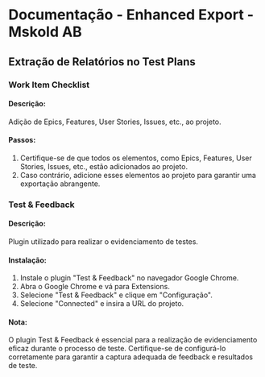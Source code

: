 # Documentação - Enhanced Export - Mskold AB

## Extração de Relatórios no Test Plans

### Work Item Checklist

#### Descrição:
Adição de Epics, Features, User Stories, Issues, etc., ao projeto.

#### Passos:
1. Certifique-se de que todos os elementos, como Epics, Features, User Stories, Issues, etc., estão adicionados ao projeto.
2. Caso contrário, adicione esses elementos ao projeto para garantir uma exportação abrangente.

### Test & Feedback

#### Descrição:
Plugin utilizado para realizar o evidenciamento de testes.

#### Instalação:
1. Instale o plugin "Test & Feedback" no navegador Google Chrome.
2. Abra o Google Chrome e vá para Extensions.
3. Selecione "Test & Feedback" e clique em "Configuração".
4. Selecione "Connected" e insira a URL do projeto.

#### Nota:
O plugin Test & Feedback é essencial para a realização de evidenciamento eficaz durante o processo de teste. Certifique-se de configurá-lo corretamente para garantir a captura adequada de feedback e resultados de teste.